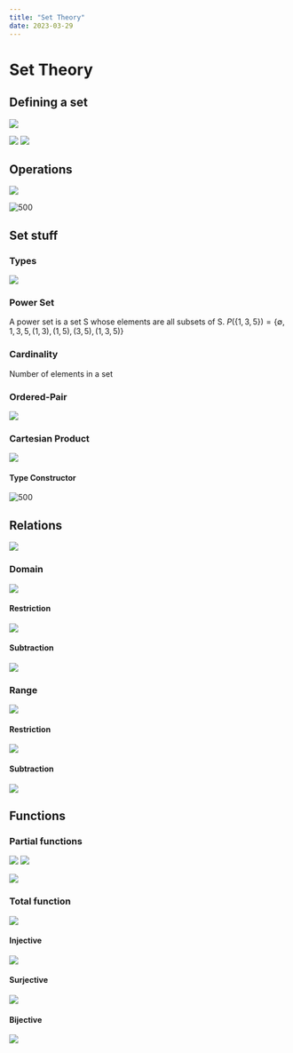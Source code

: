 ```yaml
---
title: "Set Theory"
date: 2023-03-29
---
```

# Set Theory
## Defining a set
![](https://i.imgur.com/abyWqbF.png)

![](https://i.imgur.com/D0OpBpx.png)
![](https://i.imgur.com/Zrg1XdQ.png)
## Operations
![](https://i.imgur.com/8XidoKe.png)

![500](https://i.imgur.com/AesjqxA.png)
## Set stuff
### Types
![](https://i.imgur.com/T8BJmH8.png)
### Power Set
A power set is a set S whose elements are all subsets of S.
$P(\{1,3,5\})=\{\emptyset,1,3,5,(1,3),(1,5),(3,5),(1,3,5)\}$
### Cardinality
Number of elements in a set
### Ordered-Pair
![](https://i.imgur.com/O4NgfAs.png)
### Cartesian Product
![](https://i.imgur.com/d9G0rff.png)
#### Type Constructor
![500](https://i.imgur.com/tdEpmJc.png)
## Relations
![](https://i.imgur.com/qBOjiil.png)
### Domain
![](https://i.imgur.com/LlSnWC0.png)
#### Restriction
![](https://i.imgur.com/U6al37G.png)
#### Subtraction
![](https://i.imgur.com/J7RYYn9.png)
### Range
![](https://i.imgur.com/gmY2kJ9.png)
#### Restriction
![](https://i.imgur.com/RbeoVFs.png)
#### Subtraction
![](https://i.imgur.com/bvxxFgb.png)
## Functions
### Partial functions
![](https://i.imgur.com/v9Yb399.png)
![](https://i.imgur.com/Sl48CrL.png)

![](https://i.imgur.com/3rQmplR.png)
### Total function
![](https://i.imgur.com/ihASso3.png)
#### Injective
![](https://i.imgur.com/4Zl2CZ1.png)
#### Surjective
![](https://i.imgur.com/3GEIvPf.png)
#### Bijective
![](https://i.imgur.com/K8lhRct.png)
